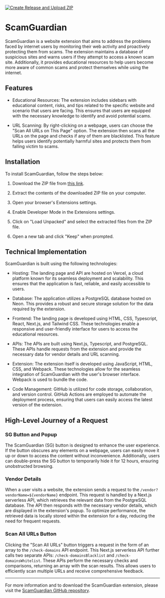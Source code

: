[![Create Release and Upload ZIP](https://github.com/Shreyaan/ScamGaurdian/actions/workflows/main.yml/badge.svg)](https://github.com/Shreyaan/ScamGaurdian/actions/workflows/main.yml)

# ScamGuardian


ScamGuardian is a website extension that aims to address the problems faced by internet users by monitoring their web activity and proactively protecting them from scams. The extension maintains a database of suspicious sites and warns users if they attempt to access a known scam site. Additionally, it provides educational resources to help users become more aware of common scams and protect themselves while using the internet.

## Features

- Educational Resources: The extension includes sidebars with educational content, risks, and tips related to the specific website and scenario that users are facing. This ensures that users are equipped with the necessary knowledge to identify and avoid potential scams.

- URL Scanning: By right-clicking on a webpage, users can choose the "Scan All URLs on This Page" option. The extension then scans all the URLs on the page and checks if any of them are blacklisted. This feature helps users identify potentially harmful sites and protects them from falling victim to scams.

## Installation

To install ScamGuardian, follow the steps below:

1. Download the ZIP file from [this link](https://github.com/Shreyaan/ScamGaurdian/releases/latest/download/dist.zip).

2. Extract the contents of the downloaded ZIP file on your computer.

3. Open your browser's Extensions settings.

4. Enable Developer Mode in the Extensions settings.

5. Click on "Load Unpacked" and select the extracted files from the ZIP file.

6. Open a new tab and click "Keep" when prompted.

## Technical Implementation

ScamGuardian is built using the following technologies:

- Hosting: The landing page and API are hosted on Vercel, a cloud platform known for its seamless deployment and scalability. This ensures that the application is fast, reliable, and easily accessible to users.

- Database: The application utilizes a PostgreSQL database hosted on Neon. This provides a robust and secure storage solution for the data required by the extension.

- Frontend: The landing page is developed using HTML, CSS, Typescript, React, Next.js, and Tailwind CSS. These technologies enable a responsive and user-friendly interface for users to access the educational resources.

- APIs: The APIs are built using Next.js, Typescript, and PostgreSQL. These APIs handle requests from the extension and provide the necessary data for vendor details and URL scanning.

- Extension: The extension itself is developed using JavaScript, HTML, CSS, and Webpack. These technologies allow for the seamless integration of ScamGuardian with the user's browser interface.
Webpack is used to bundle the code.

- Code Management: GitHub is utilized for code storage, collaboration, and version control. GitHub Actions are employed to automate the deployment process, ensuring that users can easily access the latest version of the extension.

## High-Level Journey of a Request

### SG Button and Popup

The ScamGuardian (SG) button is designed to enhance the user experience. If the button obscures any elements on a webpage, users can easily move it up or down to access the content without inconvenience. Additionally, users can double-press the SG button to temporarily hide it for 12 hours, ensuring unobstructed browsing.

### Vendor Details

When a user visits a website, the extension sends a request to the `/vendor?vendorName=${vendorName}` endpoint. This request is handled by a Next.js serverless API, which retrieves the relevant data from the PostgreSQL database. The API then responds with the necessary vendor details, which are displayed in the extension's popup. To optimize performance, the retrieved data is locally stored within the extension for a day, reducing the need for frequent requests.

### Scan All URLs Button

Clicking the "Scan All URLs" button triggers a request in the form of an array to the `/check-domains` API endpoint. This Next.js serverless API further calls two separate APIs: `/check-domainsBlacklist` and `/check-domainsWhitelist`. These APIs perform the necessary checks and comparisons, returning an array with the scan results. This allows users to efficiently scan multiple URLs and receive comprehensive feedback.

---

For more information and to download the ScamGuardian extension, please visit the [ScamGuardian GitHub repository](https://github.com/Shreyaan/ScamGaurdian).
